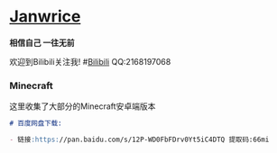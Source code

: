# [**Janwrice**](https://github.com/Janwrice) 
**相信自己 一往无前**

欢迎到Bilibili关注我! #[Bilibili](https://m.bilibili.com/space/266593795)
QQ:2168197068

### Minecraft

这里收集了大部分的Minecraft安卓端版本

```markdown
# 百度网盘下载:

- 链接:https://pan.baidu.com/s/12P-WD0FbFDrv0Yt5iC4DTQ 提取码:66mi
```
